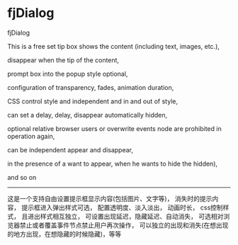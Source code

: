 fjDialog
========

fjDialog

This is a free set tip box shows the content (including text, images, etc.), 

disappear when the tip of the content, 

prompt box into the popup style optional, 

configuration of transparency, fades, animation duration, 

CSS control style and independent and in and out of style, 

can set a delay, delay, disappear automatically hidden, 

optional relative browser users or overwrite events node are prohibited in operation again, 

can be independent appear and disappear, 

in the presence of a want to appear, when he wants to hide the hidden), 

and so on

----------------------------------------------------------------------------------------------------------------------------------------------------------------------------------------------

这是一个支持自由设置提示框显示内容(包括图片、文字等)，
消失时的提示内容，
提示框进入弹出样式可选，
配置透明度、淡入淡出，
动画时长，
css控制样式，
且进出样式相互独立，
可设置出现延迟，隐藏延迟、自动消失，
可选相对浏览器禁止或者覆盖事件节点禁止用户再次操作，
可以独立的出现和消失(在想出现的地方出现，在想隐藏的时候隐藏)，等等
